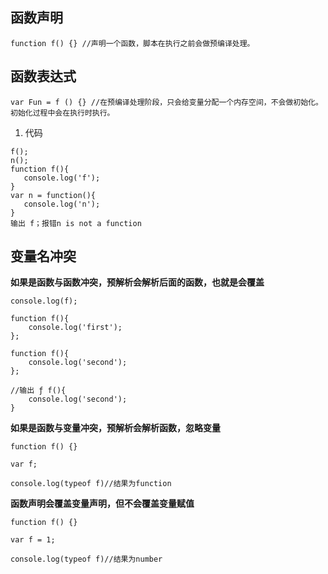 ## 函数声明
```
function f() {} //声明一个函数，脚本在执行之前会做预编译处理。
```
## 函数表达式
```
var Fun = f () {} //在预编译处理阶段，只会给变量分配一个内存空间，不会做初始化。初始化过程中会在执行时执行。
```

 1. 代码
 ```
f();
n();
function f(){
    console.log('f');
}
var n = function(){
    console.log('n');
}
输出 f；报错n is not a function
```

## 变量名冲突


**如果是函数与函数冲突，预解析会解析后面的函数，也就是会覆盖**

```
console.log(f);

function f(){
    console.log('first');
};

function f(){
    console.log('second');
};

//输出 ƒ f(){
    console.log('second');
}
```
**如果是函数与变量冲突，预解析会解析函数，忽略变量**


```
function f() {}

var f;

console.log(typeof f)//结果为function
```
**函数声明会覆盖变量声明，但不会覆盖变量赋值**
```
function f() {}

var f = 1;

console.log(typeof f)//结果为number


```
